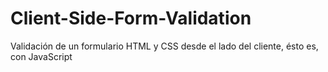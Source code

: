 # Client-Side-Form-Validation
Validación de un formulario HTML y CSS desde el lado del cliente, ésto es, con JavaScript
